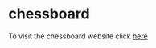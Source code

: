 # chessboard

To visit the chessboard website click [here](https://bensenica.github.io/chessboard/)
